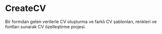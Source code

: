 # CreateCV
 Bir formdan gelen verilerle CV oluşturma ve farklı CV şablonları, renkleri ve fontları sunarak CV özelleştirme projesi.
